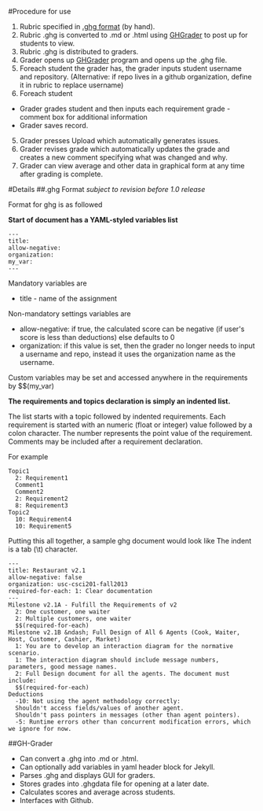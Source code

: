 #Procedure for use
1. Rubric specified in [.ghg format][ghg] (by hand).
2. Rubric .ghg is converted to .md or .html using [GHGrader][grader] to post up for students to view.
2. Rubric .ghg is distributed to graders.
3. Grader opens up [GHGrader][grader] program and opens up the .ghg file.
3. Foreach student the grader has, the grader inputs student username and repository. (Alternative: if repo lives in a github organization, define it in rubric to replace username)
4. Foreach student
  + Grader grades student and then inputs each requirement grade - comment box for additional information
  + Grader saves record.
5. Grader presses Upload which automatically generates issues.
6. Grader revises grade which automatically updates the grade and creates a new comment specifying what was changed and why.
7. Grader can view average and other data in graphical form at any time after grading is complete.


<!--
**or just use this real-world algorithm**
```
function useGhg(User you, Grader[] graders, Student[] students){
   GithubGrader application = you.installGHG()
   GHGRubric rubric = you.useTextEditor()
   HTMLRubric html_rubric = application.convertToHTML(rubric)
   foreach(Student s in students)
      s.giveRubric(html_rubric)
   foreach(Grader g in graders)
      GithubGrader graderapp = g.installGHG()
      foreach(Student s in g.getListOfStudentsToGrade)
         graderapp.inputStudent(s.getGithubUsername(),s.getGithubRepositoryName())
      foreach(Student s in g.getListOfStudentsToGrade)
         
}
```
oh wait, people speak english, not pseudocode. derp.-->
#Details
##.ghg Format
*subject to revision before 1.0 release*

Format for ghg is as followed

**Start of document has a YAML-styled variables list**

	---
	title: 
	allow-negative: 
	organization: 
	my_var:
	---


Mandatory variables are
+ title - name of the assignment

Non-mandatory settings variables are
+ allow-negative: if true, the calculated score can be negative (if user's score is less than deductions) else defaults to 0
+ organization: if this value is set, then the grader no longer needs to input a username and repo, instead it uses the organization name as the username.

Custom variables may be set and accessed anywhere in the requirements by $$(my_var)

**The requirements and topics declaration is simply an indented list.**

The list starts with a topic followed by indented requirements. 
Each requirement is started with an numeric (float or integer) value followed by a colon character. 
The number represents the point value of the requirement. 
Comments may be included after a requirement declaration.

For example

	Topic1
	  2: Requirement1
	  Comment1
	  Comment2
	  2: Requirement2
	  8: Requirement3
	Topic2
	  10: Requirement4
	  10: Requirement5

Putting this all together, a sample ghg document would look like
The indent is a tab (\t) character.

	---
	title: Restaurant v2.1
	allow-negative: false
	organization: usc-csci201-fall2013
	required-for-each: 1: Clear documentation
	---
	Milestone v2.1A - Fulfill the Requirements of v2
	  2: One customer, one waiter
	  2: Multiple customers, one waiter
	  $$(required-for-each)
	Milestone v2.1B &ndash; Full Design of All 6 Agents (Cook, Waiter, Host, Customer, Cashier, Market)
	  1: You are to develop an interaction diagram for the normative scenario.
	  1: The interaction diagram should include message numbers, parameters, good message names.
	  2: Full Design document for all the agents. The document must include:
	  $$(required-for-each)
	Deductions
	  -10: Not using the agent methodology correctly:
	  Shouldn't access fields/values of another agent.
	  Shouldn't pass pointers in messages (other than agent pointers).
	  -5: Runtime errors other than concurrent modification errors, which we ignore for now.


##GH-Grader
+ Can convert a .ghg into .md or .html.
+ Can optionally add variables in yaml header block for Jekyll.
+ Parses .ghg and displays GUI for graders.
+ Stores grades into .ghgdata file for opening at a later date.
+ Calculates scores and average across students.
+ Interfaces with Github.


[ghg]: #ghg-format
[grader]: #gh-grader
